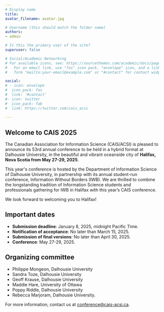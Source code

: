 ```yaml
---
# Display name
title: 	
avatar_filename: avatar.jpg

# Username (this should match the folder name)
authors:
- admin

# Is this the primary user of the site?
superuser: false

# Social/Academic Networking
# For available icons, see: https://sourcethemes.com/academic/docs/page-builder/#icons
#   For an email link, use "fas" icon pack, "envelope" icon, and a link in the
#   form "mailto:your-email@example.com" or "#contact" for contact widget.

social:
# - icon: envelope
#  icon_pack: fas
#  link: '#contact'
#- icon: twitter
#  icon_pack: fab
#  link: https://twitter.com/cais_acsi
  
---
```

## Welcome to CAIS 2025

The Canadian Association for Information Science (CAIS/ACSI) is pleased to announce its 53rd annual conference to be held in a hybrid format at Dalhousie University, in the beautiful and vibrant oceanside city of <strong>Halifax, Nova Scotia from May 27-29, 2025</strong>. 

This year's conference is hosted by the Department of Information Science of Dalhousie University, in partnership with its annual student-run conference, Information Without Borders (IWB). We are thrilled to combine the longstanding tradition of Information Science students and professionals gathering for IWB in Halifax with this year’s CAIS conference.

We look forward to welcoming you to Halifax!


## Important dates 

- <strong>Submission deadline</strong>: January 8, 2025, midnight Pacific Time.
- <strong>Notification of acceptance</strong>: No later than March 15, 2025.
- <strong>Submission of final versions</strong>: No later than April 30, 2025.
- <strong>Conference</strong>: May 27-29, 2025.

## Organizing committee

- Philippe Mongeon, Dalhousie University
- Sandra Toze, Dalhousie University
- Geoff Krause, Dalhousie University
- Maddie Hare, University of Ottawa
- Poppy Riddle, Dalhousie University
- Rebecca Marjoram, Dalhousie University. 

For more information, contact us at <a href=mailto:conference@cais-acsi.ca>conference@cais-acsi.ca</a>.


